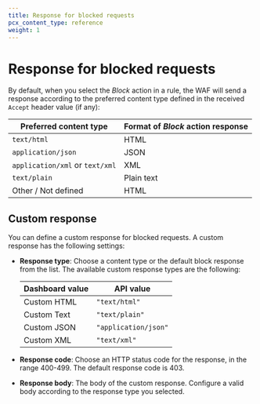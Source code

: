 ```yaml
---
title: Response for blocked requests
pcx_content_type: reference
weight: 1
---
```


# Response for blocked requests

By default, when you select the _Block_ action in a rule, the WAF will send a response according to the preferred content type defined in the received `Accept` header value (if any):

Preferred content type          | Format of _Block_ action response
--------------------------------|----------------------
`text/html`                     | HTML
`application/json`              | JSON
`application/xml` or `text/xml` | XML
`text/plain`                    | Plain text
Other / Not defined             | HTML

## Custom response

You can define a custom response for blocked requests. A custom response has the following settings:

* **Response type**: Choose a content type or the default block response from the list. The available custom response types are the following:

    | Dashboard value | API value            |
    |-----------------|----------------------|
    | Custom HTML     | `"text/html"`        |
    | Custom Text     | `"text/plain"`       |
    | Custom JSON     | `"application/json"` |
    | Custom XML      | `"text/xml"`         |

* **Response code**: Choose an HTTP status code for the response, in the range 400-499. The default response code is 403.
* **Response body**: The body of the custom response. Configure a valid body according to the response type you selected.
